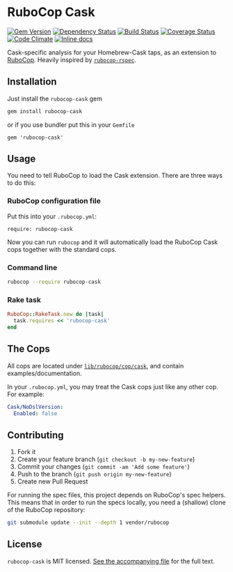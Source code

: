 # RuboCop Cask

[![Gem Version](https://badge.fury.io/rb/rubocop-cask.svg)](http://badge.fury.io/rb/rubocop-cask)
[![Dependency Status](https://gemnasium.com/caskroom/rubocop-cask.svg)](https://gemnasium.com/caskroom/rubocop-cask)
[![Build Status](https://travis-ci.org/caskroom/rubocop-cask.svg?branch=master)](https://travis-ci.org/caskroom/rubocop-cask)
[![Coverage Status](https://img.shields.io/codeclimate/coverage/github/caskroom/rubocop-cask.svg)](https://codeclimate.com/github/caskroom/rubocop-cask)
[![Code Climate](https://codeclimate.com/github/caskroom/rubocop-cask/badges/gpa.svg)](https://codeclimate.com/github/caskroom/rubocop-cask)
[![Inline docs](http://inch-ci.org/github/caskroom/rubocop-cask.svg)](http://inch-ci.org/github/caskroom/rubocop-cask)

Cask-specific analysis for your Homebrew-Cask taps, as an extension to
[RuboCop](https://github.com/bbatsov/rubocop). Heavily inspired by [`rubocop-rspec`](https://github.com/nevir/rubocop-rspec).


## Installation

Just install the `rubocop-cask` gem

```bash
gem install rubocop-cask
```

or if you use bundler put this in your `Gemfile`

```
gem 'rubocop-cask'
```


## Usage

You need to tell RuboCop to load the Cask extension. There are three ways to do this:

### RuboCop configuration file

Put this into your `.rubocop.yml`:

```
require: rubocop-cask
```

Now you can run `rubocop` and it will automatically load the RuboCop Cask cops together with the standard cops.

### Command line

```bash
rubocop --require rubocop-cask
```

### Rake task

```ruby
RuboCop::RakeTask.new do |task|
  task.requires << 'rubocop-cask'
end
```


## The Cops

All cops are located under [`lib/rubocop/cop/cask`](lib/rubocop/cop/cask), and contain examples/documentation.

In your `.rubocop.yml`, you may treat the Cask cops just like any other cop. For example:

```yaml
Cask/NoDslVersion:
  Enabled: false
```


## Contributing

1. Fork it
2. Create your feature branch (`git checkout -b my-new-feature`)
3. Commit your changes (`git commit -am 'Add some feature'`)
4. Push to the branch (`git push origin my-new-feature`)
5. Create new Pull Request

For running the spec files, this project depends on RuboCop's spec helpers. This means that in order to run the specs locally, you need a (shallow) clone of the RuboCop repository:

```bash
git submodule update --init --depth 1 vendor/rubocop
```

## License

`rubocop-cask` is MIT licensed. [See the accompanying file](MIT-LICENSE.md) for
the full text.
